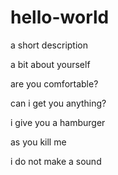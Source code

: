 # hello-world
a short description

a bit about yourself

are you comfortable?

can i get you anything?

i give you a hamburger

as you kill me

i do not make a sound
